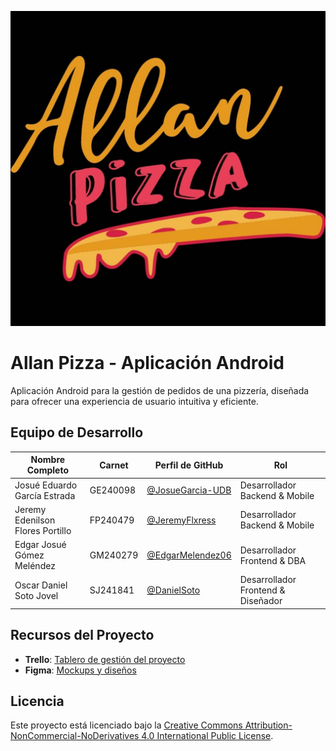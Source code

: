 ![Logo](allan-pizza.jpg)

# Allan Pizza - Aplicación Android

Aplicación Android para la gestión de pedidos de una pizzería, diseñada para ofrecer una experiencia de usuario intuitiva y eficiente.

## Equipo de Desarrollo

| Nombre Completo | Carnet | Perfil de GitHub | Rol |
|-----------------|--------|------------------|-----|
| Josué Eduardo García Estrada | GE240098 | [@JosueGarcia-UDB](https://github.com/JosueGarcia-UDB) | Desarrollador Backend & Mobile |
| Jeremy Edenilson Flores Portillo | FP240479 | [@JeremyFlxress](https://github.com/JeremyFlxress) | Desarrollador Backend & Mobile |
| Edgar Josué Gómez Meléndez | GM240279 | [@EdgarMelendez06](https://github.com/EdgarMelendez06) | Desarrollador Frontend & DBA |
| Oscar Daniel Soto Jovel | SJ241841 | [@DanielSoto](https://github.com/DanielSoto) | Desarrollador Frontend & Diseñador |

## Recursos del Proyecto

- **Trello**: [Tablero de gestión del proyecto](https://trello.com/invite/b/67cb724acd02a97d37bb1e9b/ATTI0fc86dc9435812a25a9a8b66b1739481BA223874/app-de-allan-pizza)  
- **Figma**: [Mockups y diseños](https://www.figma.com/design/5MvnZQ4va7b3ikI2Uj9w3u/DSM-ALLAN-S-PIZZA-MOCKUPS?node-id=130-152&t=MSgx7TyPg97PzQpu-1)

## Licencia

Este proyecto está licenciado bajo la [Creative Commons Attribution-NonCommercial-NoDerivatives 4.0 International Public License](https://creativecommons.org/licenses/by-nc/4.0/deed.es).